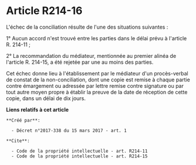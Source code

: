 # Article R214-16

L'échec de la conciliation résulte de l'une des situations suivantes : 

1° Aucun accord n'est trouvé entre les parties dans le délai prévu à l'article R. 214-11 ; 

2° La recommandation du médiateur, mentionnée au premier alinéa de l'article R. 214-15, a été rejetée par une au moins des
parties. 

Cet échec donne lieu à l'établissement par le médiateur d'un procès-verbal de constat de la non-conciliation, dont une copie
est remise à chaque partie contre émargement ou adressée par lettre remise contre signature ou par tout autre moyen propre à
établir la preuve de la date de réception de cette copie, dans un délai de dix jours.

**Liens relatifs à cet article**

	**Créé par**:

	  - Décret n°2017-338 du 15 mars 2017 - art. 1

	**Cite**:

	  - Code de la propriété intellectuelle - art. R214-11
	  - Code de la propriété intellectuelle - art. R214-15
